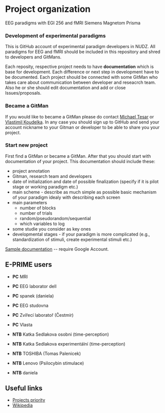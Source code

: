 # Project organization
EEG paradigms with EGI 256 and fMRI Siemens Magnetom Prisma

### Development of experimental paradigms
This is GitHub account of experimental paradigm developers in NUDZ. All paradigms for EEG and fMRI should be included in this repository and shred to developers and GitMans.

Each reposity, respective project needs to have **documentation** which is base for development. Each difference or next step in development have to be documented. Each project should be connected with some GitMan who takes care about communication between developer and reseacrch team. Also he or she should edit documentation and add or close Issues/proposals.

### Became a GitMan
If you would like to became a GitMan please do contact [Michael Tesar](mailto:michael.tesar@nudz.cz) or [Vlastimil Koudelka](mailto:vlastimil.koudelka@nudz.cz). In any case you should sign up to GitHub and send your account nickname to your Gitman or developer to be able to share you your project.

### Start new project
First find a GitMan or became a GitMan. After that you should start with documentation of your project. This documentation should include these:
- project annotation
- Gitman, research team and developers
- date of initialization and date of possible finalization (specify if it is pilot stage or working paradigm etc.)
- main scheme - describe as much simple as possible basic mechanism of your paradigm idealy with describing each screen
- main parameters
  - number of blocks
  - number of trials
  - random/pseudorandom/sequential
  - which variables to log
- some studie you consider as key ones
- developmental stages - if your paradigm is more complicated (e.g., standardization of stimuli, create experimental stimuli etc.)


[Sample documentation](https://docs.google.com/document/d/1hseYEml031pYqQ7gdw7_B_OP-ZRcHpEByjH6XtAqmRE/edit?usp=sharing) -- require Google Account.

## E-PRIME users

- **PC** MRI
- **PC** EEG laborator dell
- **PC** spanek (daniela)
- **PC** EEG studovna
- **PC** Zvířecí laboratoř (Čestmír)
- **PC** Vlasta

- **NTB** Katka Sedlakova osobni (time-perception) 
- **NTB** Katka Sedlakova experimentální (time-perception)
- **NTB** TOSHIBA (Tomas Palenicek)
- **NTB** Lenovo (Psilocybin stimulace)
- **NTB** daniela

## Useful links
- [Projects priority](https://github.com/nudzlab/projects/projects/1)
- [Wikipedia](https://github.com/nudzlab/projects/wiki)
